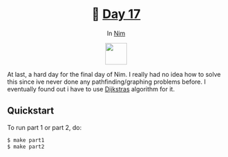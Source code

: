 <h1 align="center">🎄 <a href="https://adventofcode.com/2023/day/17">Day 17</a></h1>
<p align="center">In <a href="https://nim-lang.org/">Nim</a></p>
<p align="center">
	<img src="https://upload.wikimedia.org/wikipedia/commons/thumb/e/e3/Nim_logo.svg/1200px-Nim_logo.svg.png" width="50px">
</p>

At last, a hard day for the final day of Nim. I really had no idea how to solve this since ive
never done any pathfinding/graphing problems before. I eventually found out i have to use
[Dijkstras](https://en.wikipedia.org/wiki/Dijkstra%27s_algorithm) algorithm for it.

## Quickstart
To run part 1 or part 2, do:
```sh
$ make part1
$ make part2
```
